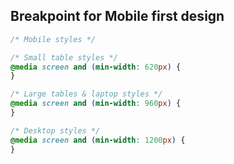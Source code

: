 ## Breakpoint for Mobile first design

```css
/* Mobile styles */

/* Small table styles */
@media screen and (min-width: 620px) {
}

/* Large tables & laptop styles */
@media screen and (min-width: 960px) {
}

/* Desktop styles */
@media screen and (min-width: 1200px) {
}
```
